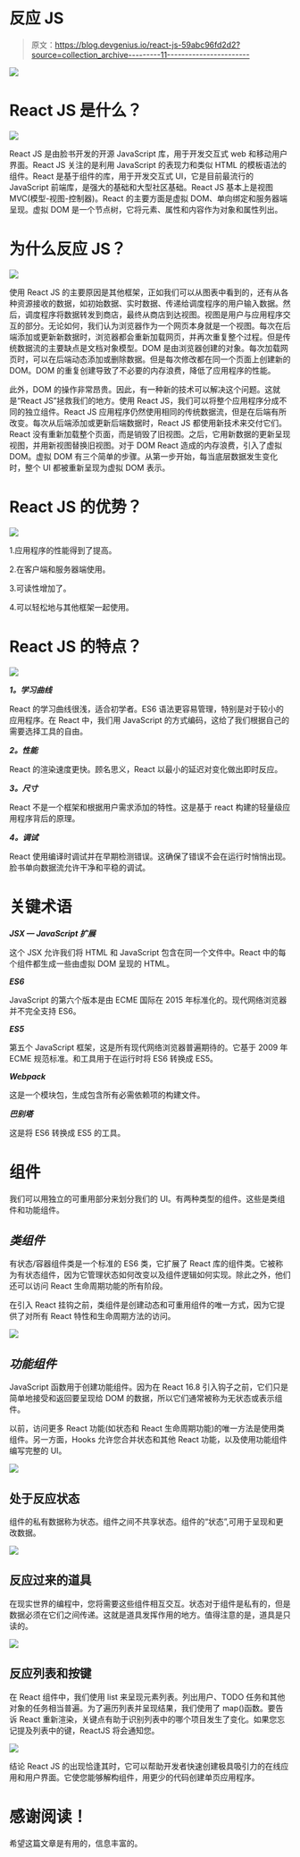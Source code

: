 # 反应 JS

> 原文：<https://blog.devgenius.io/react-js-59abc96fd2d2?source=collection_archive---------11----------------------->

![](img/852e6670a35832504f37ff37bc70c5ea.png)

# **React JS 是什么？**

![](img/8ea26759ad81699a9a9871a4df45d2a6.png)

React JS 是由脸书开发的开源 JavaScript 库，用于开发交互式 web 和移动用户界面。React JS 关注的是利用 JavaScript 的表现力和类似 HTML 的模板语法的组件。React 是基于组件的库，用于开发交互式 UI，它是目前最流行的 JavaScript 前端库，是强大的基础和大型社区基础。React JS 基本上是视图 MVC(模型-视图-控制器)。React 的主要方面是虚拟 DOM、单向绑定和服务器端呈现。虚拟 DOM 是一个节点树，它将元素、属性和内容作为对象和属性列出。

# 为什么反应 JS？

![](img/f0d94074666a943ef3e1fa6c20eaa9a4.png)

使用 React JS 的主要原因是其他框架，正如我们可以从图表中看到的，还有从各种资源接收的数据，如初始数据、实时数据、传递给调度程序的用户输入数据。然后，调度程序将数据转发到商店，最终从商店到达视图。视图是用户与应用程序交互的部分。无论如何，我们认为浏览器作为一个网页本身就是一个视图。每次在后端添加或更新新数据时，浏览器都会重新加载网页，并再次重复整个过程。但是传统数据流的主要缺点是文档对象模型。DOM 是由浏览器创建的对象。每次加载网页时，可以在后端动态添加或删除数据。但是每次修改都在同一个页面上创建新的 DOM。DOM 的重复创建导致了不必要的内存浪费，降低了应用程序的性能。

此外，DOM 的操作非常昂贵。因此，有一种新的技术可以解决这个问题。这就是“React JS”拯救我们的地方。使用 React JS，我们可以将整个应用程序分成不同的独立组件。React JS 应用程序仍然使用相同的传统数据流，但是在后端有所改变。每次从后端添加或更新后端数据时，React JS 都使用新技术来交付它们。React 没有重新加载整个页面，而是销毁了旧视图。之后，它用新数据的更新呈现视图，并用新视图替换旧视图。对于 DOM React 造成的内存浪费，引入了虚拟 DOM。虚拟 DOM 有三个简单的步骤。从第一步开始，每当底层数据发生变化时，整个 UI 都被重新呈现为虚拟 DOM 表示。

# React JS 的优势？

![](img/aa5fac94d6db934eedb8ddd8d1375d94.png)

1.应用程序的性能得到了提高。

2.在客户端和服务器端使用。

3.可读性增加了。

4.可以轻松地与其他框架一起使用。

# React JS 的特点？

![](img/ce4e80e3d1faf5ec6348c77e5d9450bc.png)

***1。学习曲线***

React 的学习曲线很浅，适合初学者。ES6 语法更容易管理，特别是对于较小的应用程序。在 React 中，我们用 JavaScript 的方式编码，这给了我们根据自己的需要选择工具的自由。

***2。性能***

React 的渲染速度更快。顾名思义，React 以最小的延迟对变化做出即时反应。

***3。尺寸***

React 不是一个框架和根据用户需求添加的特性。这是基于 react 构建的轻量级应用程序背后的原理。

***4。调试***

React 使用编译时调试并在早期检测错误。这确保了错误不会在运行时悄悄出现。脸书单向数据流允许干净和平稳的调试。

# 关键术语

***JSX — JavaScript 扩展***

这个 JSX 允许我们将 HTML 和 JavaScript 包含在同一个文件中。React 中的每个组件都生成一些由虚拟 DOM 呈现的 HTML。

***ES6***

JavaScript 的第六个版本是由 ECME 国际在 2015 年标准化的。现代网络浏览器并不完全支持 ES6。

***ES5***

第五个 JavaScript 框架，这是所有现代网络浏览器普遍期待的。它基于 2009 年 ECME 规范标准。和工具用于在运行时将 ES6 转换成 ES5。

***Webpack***

这是一个模块包，生成包含所有必需依赖项的构建文件。

***巴别塔***

这是将 ES6 转换成 ES5 的工具。

# **组件**

我们可以用独立的可重用部分来划分我们的 UI。有两种类型的组件。这些是类组件和功能组件。

## *类组件*

有状态/容器组件类是一个标准的 ES6 类，它扩展了 React 库的组件类。它被称为有状态组件，因为它管理状态如何改变以及组件逻辑如何实现。除此之外，他们还可以访问 React 生命周期功能的所有阶段。

在引入 React 挂钩之前，类组件是创建动态和可重用组件的唯一方式，因为它提供了对所有 React 特性和生命周期方法的访问。

![](img/a8dc04f8c3f843393bbec19f671b41cd.png)

## *功能组件*

JavaScript 函数用于创建功能组件。因为在 React 16.8 引入钩子之前，它们只是简单地接受和返回要呈现给 DOM 的数据，所以它们通常被称为无状态或表示组件。

以前，访问更多 React 功能(如状态和 React 生命周期功能)的唯一方法是使用类组件。另一方面，Hooks 允许您合并状态和其他 React 功能，以及使用功能组件编写完整的 UI。

![](img/c2eea503a46d7f9973a8ef1c7caaf1f9.png)

## **处于反应状态**

组件的私有数据称为状态。组件之间不共享状态。组件的“状态”,可用于呈现和更改数据。

![](img/968e7f8cbdf799d5fdc7f034bb7f2489.png)

## **反应过来的道具**

在现实世界的编程中，您将需要这些组件相互交互。状态对于组件是私有的，但是数据必须在它们之间传递。这就是道具发挥作用的地方。值得注意的是，道具是只读的。

![](img/a25194be8d42483a06e6f259f69ab0e9.png)

## **反应列表和按键**

在 React 组件中，我们使用 list 来呈现元素列表。列出用户、TODO 任务和其他对象的任务相当普遍。为了遍历列表并呈现结果，我们使用了 map()函数。要告诉 React 重新渲染，关键点有助于识别列表中的哪个项目发生了变化。如果您忘记提及列表中的键，ReactJS 将会通知您。

![](img/f77243f28a509c6ac2a43a42f1bad1ed.png)

结论
React JS 的出现恰逢其时，它可以帮助开发者快速创建极具吸引力的在线应用和用户界面。它使您能够解构组件，用更少的代码创建单页应用程序。

# 感谢阅读！

希望这篇文章是有用的，信息丰富的。